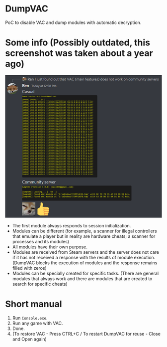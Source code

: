 # DumpVAC
PoC to disable VAC and dump modules with automatic decryption.

# Some info (Possibly outdated, this screenshot was taken about a year ago)
![Picture](https://github.com/RenardDev/DumpVAC/blob/main/unknown.png)

* The first module always responds to session initialization.
* Modules can be different (for example, a scanner for illegal controllers that emulate a player but in reality are hardware cheats; a scanner for processes and its modules)
* All modules have their own purpose.
* Modules are received from Steam servers and the server does not care if it has not received a response with the results of module execution. (DumpVAC blocks the execution of modules and the response remains filled with zeros)
* Modules can be specially created for specific tasks. (There are general modules that always work and there are modules that are created to search for specific cheats)

# Short manual
1. Run `Console.exe`.
2. Run any game with VAC.
3. Done.
4. (To restore VAC - Press CTRL+C / To restart DumpVAC for reuse - Close and Open again)
